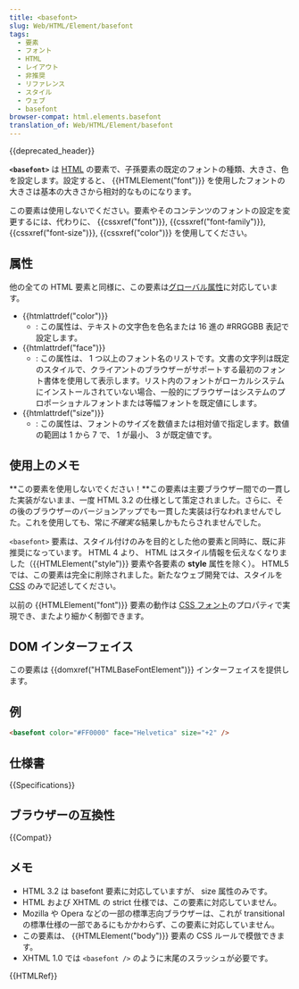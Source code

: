 ```yaml
---
title: <basefont>
slug: Web/HTML/Element/basefont
tags:
  - 要素
  - フォント
  - HTML
  - レイアウト
  - 非推奨
  - リファレンス
  - スタイル
  - ウェブ
  - basefont
browser-compat: html.elements.basefont
translation_of: Web/HTML/Element/basefont
---
```


{{deprecated_header}}

**`<basefont>`** は [HTML](/ja/docs/Web/HTML) の要素で、子孫要素の既定のフォントの種類、大きさ、色を設定します。設定すると、 {{HTMLElement("font")}} を使用したフォントの大きさは基本の大きさから相対的なものになります。

この要素は使用しないでください。要素やそのコンテンツのフォントの設定を変更するには、代わりに、 {{cssxref("font")}}, {{cssxref("font-family")}}, {{cssxref("font-size")}}, {{cssxref("color")}} を使用してください。

## 属性

他の全ての HTML 要素と同様に、この要素は[グローバル属性](/ja/docs/Web/HTML/Global_attributes)に対応しています。

- {{htmlattrdef("color")}}
  - : この属性は、テキストの文字色を色名または 16 進の #RRGGBB 表記で設定します。
- {{htmlattrdef("face")}}
  - : この属性は、 1 つ以上のフォント名のリストです。文書の文字列は既定のスタイルで、クライアントのブラウザーがサポートする最初のフォント書体を使用して表示します。リスト内のフォントがローカルシステムにインストールされていない場合、一般的にブラウザーはシステムのプロポーショナルフォントまたは等幅フォントを既定値にします。
- {{htmlattrdef("size")}}
  - : この属性は、フォントのサイズを数値または相対値で指定します。数値の範囲は 1 から 7 で、 1 が最小、 3 が既定値です。

## 使用上のメモ

**この要素を使用しないでください！**この要素は主要ブラウザー間での一貫した実装がないまま、一度 HTML 3.2 の仕様として策定されました。さらに、その後のブラウザーのバージョンアップでも一貫した実装は行なわれませんでした。これを使用しても、常に*不確実な*結果しかもたらされませんでした。

`<basefont>` 要素は、スタイル付けのみを目的とした他の要素と同時に、既に非推奨になっています。 HTML 4 より、 HTML はスタイル情報を伝えなくなりました（{{HTMLElement("style")}} 要素や各要素の **style** 属性を除く）。 HTML5 では、この要素は完全に削除されました。新たなウェブ開発では、スタイルを [CSS](/ja/docs/Web/CSS) のみで記述してください。

以前の {{HTMLElement("font")}} 要素の動作は [CSS フォント](/ja/docs/Web/CSS/CSS_Fonts)のプロパティで実現でき、またより細かく制御できます。

## DOM インターフェイス

この要素は {{domxref("HTMLBaseFontElement")}} インターフェイスを提供します。

## 例

```html
<basefont color="#FF0000" face="Helvetica" size="+2" />
```

## 仕様書

{{Specifications}}

## ブラウザーの互換性

{{Compat}}

## メモ

- HTML 3.2 は basefont 要素に対応していますが、 size 属性のみです。
- HTML および XHTML の strict 仕様では、この要素に対応していません。
- Mozilla や Opera などの一部の標準志向ブラウザーは、これが transitional の標準仕様の一部であるにもかかわらず、この要素に対応していません。
- この要素は、 {{HTMLElement("body")}} 要素の CSS ルールで模倣できます。
- XHTML 1.0 では `<basefont />` のように末尾のスラッシュが必要です。

{{HTMLRef}}
